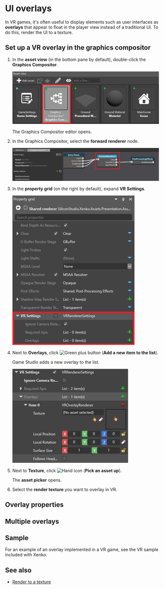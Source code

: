 # UI overlays

In VR games, it's often useful to display elements such as user interfaces as **overlays** that appear to float in the player view instead of a traditional UI. To do this, render the UI to a texture.

## Set up a VR overlay in the graphics compositor

1. In the **asset view** (in the bottom pane by default), double-click the **Graphics Compositor**.

    ![Graphics compositor asset](../graphics/graphics-compositor/media/graphics-compositor-asset.png)

    The Graphics Compositor editor opens.

2. In the Graphics Compositor, select the **forward renderer** node.

    ![Select forward renderer](media/select-forward-renderer.png)

3. In the **property grid** (on the right by default), expand **VR Settings**.

    ![VR settings](media/vr-settings.png)

4. Next to **Overlays**, click ![Green plus button](~/manual/game-studio/media/green-plus-icon.png) (**Add a new item to the list**).

    Game Studio adds a new overlay to the list.

    ![Add VR item](media/add-overlay.png)

5. Next to **Texture**, click ![Hand icon](~/manual/game-studio/media/hand-icon.png) (**Pick an asset up**).

    The **asset picker** opens.

6. Select the **render texture** you want to overlay in VR.

## Overlay properties

## Multiple overlays

## Sample

For an example of an overlay implemented in a VR game, see the VR sample included with Xenko.

## See also

* [Render to a texture](../graphics/graphics-compositor/render-to-a-texture.md)